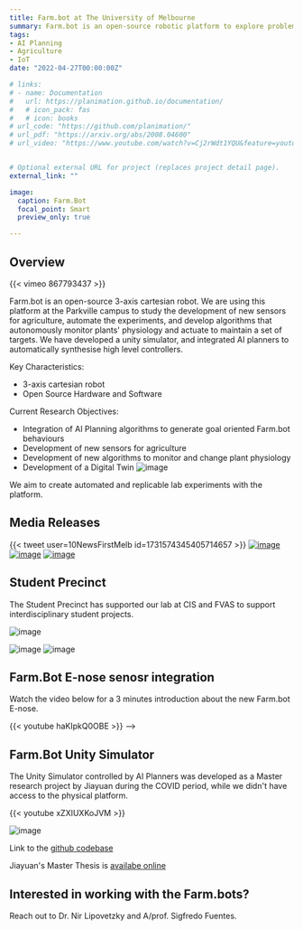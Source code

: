 ```yaml
---
title: Farm.bot at The University of Melbourne
summary: Farm.bot is an open-source robotic platform to explore problems on AI and Automation (Planning, Vision, Learning) for small scale agricultural experiments.
tags:
- AI Planning
- Agriculture
- IoT
date: "2022-04-27T00:00:00Z"

# links:
# - name: Documentation
#   url: https://planimation.github.io/documentation/
#   # icon_pack: fas
#   # icon: books
# url_code: "https://github.com/planimation/"
# url_pdf: "https://arxiv.org/abs/2008.04600"
# url_video: "https://www.youtube.com/watch?v=Cj2rWdt1YQU&feature=youtu.be"


# Optional external URL for project (replaces project detail page).
external_link: ""

image:
  caption: Farm.Bot
  focal_point: Smart
  preview_only: true

---
```


## Overview

{{< vimeo 867793437 >}}

Farm.bot is an open-source 3-axis cartesian robot. We are using this platform at the Parkville campus to study the development of new sensors for agriculture, automate the experiments, and develop algorithms that autonomously monitor plants' physiology and actuate to maintain a set of targets. We have developed a unity simulator, and integrated AI planners to automatically synthesise high level controllers.

Key Characteristics:
 - 3-axis cartesian robot
 - Open Source Hardware and Software

<!-- ![image](./mecheng.jpg) -->

Current Research Objectives:
- Integration of AI Planning algorithms to generate goal oriented Farm.bot behaviours
- Development of new sensors for agriculture
- Development of new algorithms to monitor and change plant physiology
- Development of a Digital Twin
![image](./farmbotUnity.png)

We aim to create automated and replicable lab experiments with the platform.

## Media Releases

{{< tweet user=10NewsFirstMelb id=1731574345405714657 >}}
[![image](./pursuit.png)](https://pursuit.unimelb.edu.au/articles/you-can-t-explore-the-solar-system-on-an-empty-stomach)
[![image](./theguardian.png)](https://www.theguardian.com/food/2024/jan/28/farmbots-flavour-pills-and-zero-gravity-beer-inside-the-mission-to-grow-food-in-space)
[![image](./farmbotNews.png)](https://farm.bot/blogs/news/farmbot-featured-in-the-guardian-inside-the-mission-to-grow-food-in-space)

## Student Precinct
The Student Precinct has supported our lab at CIS and FVAS to support interdisciplinary student projects. 

![image](./studprecinct.jpg)
<!-- ![image](./sp1.jpg) -->
![image](./sp2.jpg)
![image](./sp3.jpg)

## Farm.Bot E-nose senosr integration

Watch the video below for a 3 minutes introduction about the new Farm.bot E-nose.

{{< youtube haKIpkQ0OBE >}} -->

## Farm.Bot Unity Simulator

The Unity Simulator controlled by AI Planners was developed as a Master research project by Jiayuan during the COVID period, while we didn't have access to the physical platform.

{{< youtube xZXIUXKoJVM >}}

![image](./archunity.png)

Link to the [github codebase](https://github.com/The-Kharsair-Empire/ROSfarm)

Jiayuan's Master Thesis is [availabe online](/publication/jiayuan-master/)

## Interested in working with the Farm.bots?

Reach out to Dr. Nir Lipovetzky and A/prof. Sigfredo Fuentes.